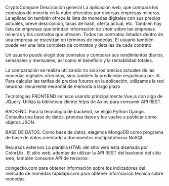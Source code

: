 CryptoCompare
Descripción general
La aplicación web, que compara los contratos de minería en la nube ofrecidos por diversas empresas mineras. La aplicación también ofrece la lista de monedas digitales con sus precios actuales, breve descripción, tasas de hash, oferta actual, etc. También hay lista de empresas que brindan información de shotr sobre las empresas mineras y los contratos que ofrecen. Todos los contratos listados dentro de una empresa se muestran en términos de monedas. El usuario también puede ver una lista completa de contratos y detalles de cada contrato.

Un usuario puede elegir dos contratos y comparar sus rendimientos diarios, semanales y mensuales, así como el beneficio y la rentabilidad totales.

La comparación se realiza utilizando no solo los precios actuales de las monedas digitales ofrecidas, sino también la predicción respaldada por IA. Para calcular las tarifas de precios futuros en la aplicación, utilizamos la red neuronal recurrente neuronal de memoria a largo plazo

Tecnologias
FRONTEND se hace usando principalmente Vue.js con algo de JQuery. Utiliza la biblioteca cliente https de Axios para consumir API REST.

BACKEND. Para la tecnología de backend, se eligió Python Django. Consulta una base de datos, procesa datos y los vuelve a publicar como objetos JSON.

BASE DE DATOS. Como base de datos, elegimos MongoDB como programa de base de datos orientado a documentos multiplataforma NoSQL.

Recursos externos
La plantilla HTML del sitio web está diseñada por ColorLib . El sitio web, además de utilizar la API REST del backend del sitio web, también consume API de terceros:

coingecko.com para obtener información sobre los indicadores del mercado de monedas
rapidapi.com para obtener información técnica sobre monedas
